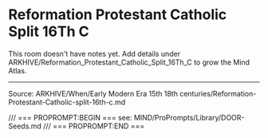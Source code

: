 # Reformation Protestant Catholic Split 16Th C

This room doesn't have notes yet. Add details under ARKHIVE/Reformation_Protestant_Catholic_Split_16Th_C to grow the Mind Atlas.

---
Source: ARKHIVE/When/Early Modern Era 15th 18th centuries/Reformation-Protestant-Catholic-split-16th-c.md

/// === PROPROMPT:BEGIN ===
see: MIND/ProPrompts/Library/DOOR-Seeds.md
/// === PROPROMPT:END ===
